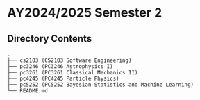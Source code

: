 # AY2024/2025 Semester 2

## Directory Contents

```text
.
├── cs2103 (CS2103 Software Engineering)
├── pc3246 (PC3246 Astrophysics I)
├── pc3261 (PC3261 Classical Mechanics II)
├── pc4245 (PC4245 Particle Physics)
├── pc5252 (PC5252 Bayesian Statistics and Machine Learning)
└── README.md
```
